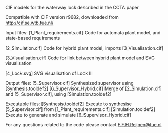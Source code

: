 CIF models for the waterway lock described in the CCTA paper

Compatible with CIF version r9682, downloaded from http://cif.se.wtb.tue.nl/

Input files:
[1_Plant_requirements.cif] Code for automata plant model, and state-based requirements

[2_Simulation.cif]         Code for hybrid plant model, imports [3_Visualisation.cif] 

[3_Visualisation.cif]      Code for link between hybrid plant model and SVG visualisation 

[4_Lock.svg]               SVG visualisation of Lock III

Output files:
[5_Supervisor.cif]         Synthesized supervisor using [Synthesis.tooldef2]
[6_Supervisor_Hybrid.cif]  Merge of [2_Simulation.cif] and [5_Supervisor.cif], using [Simulation.tooldef2]

Executable files:
[Synthesis.tooldef2]       Execute to synthesise [5_Supervisor.cif] from [1_Plant_requirements.cif]
[Simulation.tooldef2]      Execute to generate and simulate [6_Supervisor_Hybrid.cif]

For any questions related to the code please contact F.F.H.Reijnen@tue.nl
